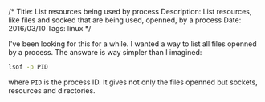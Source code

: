 /*
Title: List resources being used by process
Description: List resources, like files and socked that are being used, openned, by a process
Date: 2016/03/10
Tags: linux
*/

I've been looking for this for a while. I wanted a way to list all files openned
by a process. The answare is way simpler than I imagined:

```bash
lsof -p PID
```

where `PID` is the process ID. It gives not only the files openned but sockets,
resources and directories.
